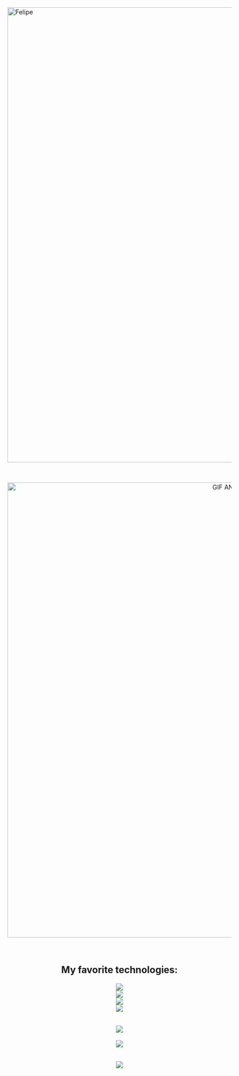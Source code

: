 <img width="1000" height="1024" alt="Felipe" src="https://github.com/user-attachments/assets/0c1d7a47-0b2e-4496-a33a-89e4298443d7" />

<br /> <!-- espaço entre a primeira imagem e o GIF -->

<p align="center">
  <img width="1000" height="1024" alt="GIF ANIMADO" src="https://github.com/user-attachments/assets/fb5ff9f1-48b9-40fa-b6f4-84857faba036" />
</p>


<br />

<h2 align="center">My favorite technologies:</h2>
<p align="center">
  <img src="https://img.shields.io/badge/Node.js-43853D?style=for-the-badge&logo=node.js&logoColor=white" /> <br/>
  <img src="https://img.shields.io/badge/NestJS-E0234E?style=for-the-badge&logo=nestjs&logoColor=white" /> <br/>
  <img src="https://img.shields.io/badge/React-20232A?style=for-the-badge&logo=react&logoColor=61DAFB" /> <br />
  <img src="https://img.shields.io/badge/Cybersecurity-000000?style=for-the-badge&logo=hackaday&logoColor=white" />
</p>


<br />

<div align="center">
  <img src="https://github-readme-stats.vercel.app/api?username=Felipe42578468&show_icons=true&theme=radical&count_private=true&include_all_commits=true&show_owner=true" />
  <br><br>
 <img src="https://github-readme-stats.vercel.app/api/top-langs/?username=Felipe42578468&theme=radical&layout=compact&langs_count=8&cache_seconds=1800&v=1" />
</div>

<br />

<p align="center">
  <img src="https://streak-stats.demolab.com?user=Felipe42578468&theme=radical&hide_border=true" />
</p>






